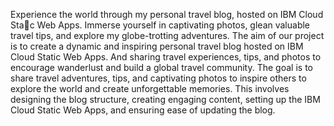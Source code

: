 Experience the world through my personal travel blog, hosted on IBM Cloud Sta􏰀c Web Apps. 
Immerse yourself in captivating photos, glean valuable travel tips, and explore my globe-trotting adventures. 
The aim of our project is to create a dynamic and inspiring personal travel blog hosted on IBM Cloud Static Web Apps.
And sharing travel experiences, tips, and photos to encourage wanderlust and build a global travel community.
The goal is to share travel adventures, tips, and captivating photos to inspire others to explore the world and create unforgettable memories. 
This involves designing the blog structure, creating engaging content, setting up the IBM Cloud Static Web Apps, and ensuring ease of updating the blog.
